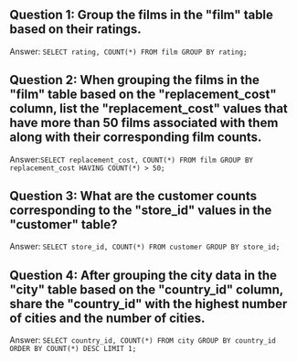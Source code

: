## Question 1: Group the films in the "film" table based on their ratings.

Answer: `SELECT rating, COUNT(*) FROM film GROUP BY rating;`


## Question 2: When grouping the films in the "film" table based on the "replacement_cost" column, list the "replacement_cost" values that have more than 50 films associated with them along with their corresponding film counts.

Answer:`SELECT replacement_cost, COUNT(*) FROM film GROUP BY replacement_cost HAVING COUNT(*) > 50;`


## Question 3: What are the customer counts corresponding to the "store_id" values in the "customer" table?

Answer: `SELECT store_id, COUNT(*) FROM customer GROUP BY store_id;`


## Question 4: After grouping the city data in the "city" table based on the "country_id" column, share the "country_id" with the highest number of cities and the number of cities.

Answer: `SELECT country_id, COUNT(*) FROM city GROUP BY country_id ORDER BY COUNT(*) DESC LIMIT 1;`
